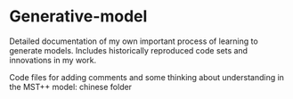 # Generative-model
Detailed documentation of my own important process of learning to generate models. Includes historically reproduced code sets and innovations in my work.

Code files for adding comments and some thinking about understanding in the MST++ model: chinese folder
